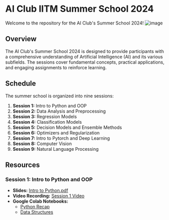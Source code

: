 # AI Club IITM Summer School 2024

Welcome to the  repository for the AI Club's Summer School 2024! 
![image](https://github.com/paras-verma7454/AI-Club-IITM-Summer-School-2024/assets/134628559/c506d34c-76a8-4b2c-9d12-7a5a5bfdb14c)


## Overview

The AI Club's Summer School 2024 is designed to provide participants with a comprehensive understanding of Artificial Intelligence (AI) and its various subfields. The sessions cover fundamental concepts, practical applications, and engaging assignments to reinforce learning. 

## Schedule

The summer school is organized into nine sessions:

1. **Session 1:** Intro to Python and OOP
2. **Session 2:** Data Analysis and Preprocessing
3. **Session 3:** Regression Models
4. **Session 4:** Classification Models
5. **Session 5:** Decision Models and Ensemble Methods
6. **Session 6:** Optimizers and Regularization
7. **Session 7:** Intro to Pytorch and Deep Learning
8. **Session 8:** Computer Vision
9. **Session 9:** Natural Language Processing

## Resources

### Session 1: Intro to Python and OOP

- **Slides:** [Intro to Python.pdf](Session%201/Intro_to_Python.pdf)
- **Video Recording:** [Session 1 Video](https://www.youtube.com/watch?v=kv-ct3oKUvY)
- **Google Colab Notebooks:**
  - [Python Recap](Session%201/Intro_to_Python.ipynb)
  - [Data Structures](Session%201/data_structures.ipynb)

